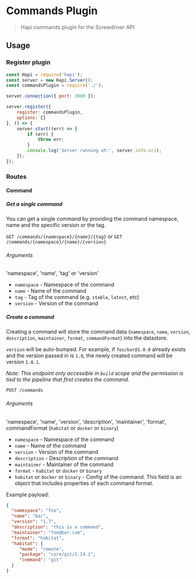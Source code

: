 # Commands Plugin
> Hapi commands plugin for the Screwdriver API

## Usage

### Register plugin

```javascript
const Hapi = require('hapi');
const server = new Hapi.Server();
const commandsPlugin = require('./');

server.connection({ port: 3000 });

server.register({
    register: commandsPlugin,
    options: {}
}, () => {
    server.start((err) => {
        if (err) {
            throw err;
        }
        console.log('Server running at:', server.info.uri);
    });
});
```

### Routes

#### Command

##### Get a single command

You can get a single command by providing the command namespace, name and the specific version or the tag.

`GET /commands/{namespace}/{name}/{tag}` or `GET /commands/{namespace}/{name}/{version}`

###### Arguments

'namespace', 'name', 'tag' or 'version'

* `namespace` - Namespace of the command
* `name` - Name of the command
* `tag` - Tag of the command (e.g. `stable`, `latest`, etc)
* `version` - Version of the command

##### Create a command

Creating a command will store the command data (`namespace`, `name`, `version`, `description`, `maintainer`, `format`, `commandFormat`) into the datastore.

`version` will be auto-bumped. For example, if `foo/bar@1.0.0` already exists and the version passed in is `1.0`, the newly created command will be version `1.0.1`. 

*Note: This endpoint only accessible in `build` scope and the permission is tied to the pipeline that first creates the command.*

`POST /commands`

###### Arguments

'namespace', 'name', 'version', 'description', 'maintainer', 'format', commandFormat (`habitat` or `docker` or `binary`)

* `namespace` - Namespace of the command
* `name` - Name of the command
* `version` - Version of the command
* `description` - Description of the command
* `maintainer` - Maintainer of the command
* `format` - `habitat` or `docker` or `binary`
* `habitat` or `docker` or `binary` - Config of the command. This field is an object that includes properties of each command format.

Example payload:
```json
{
  "namespace": "foo",
  "name": "bar",
  "version": "1.7",
  "description": "this is a command",
  "maintainer": "foo@bar.com",
  "format": "habitat",
  "habitat": {
     "mode": "remote",
     "package": "core/git/2.14.1",
     "command": "git"
  }
}
```


